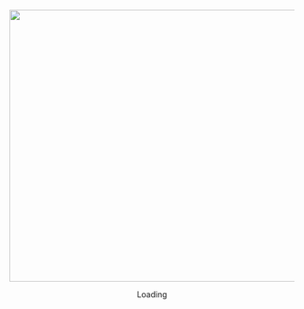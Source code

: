 <div align="center">
	<br>
	<br>
	<br>
	<br>
	<img src="https://i.kinja-img.com/gawker-media/image/upload/t_original/wijporpykemz2wzkrx5o.png" width="640" height="480">
	<p>Loading</p>
	<br>
	<br>
	<br>
	<br>
</div>

<!--
**radum/radum** is a ✨ _special_ ✨ repository because its `README.md` (this file) appears on your GitHub profile.

Here are some ideas to get you started:

- 🔭 I’m currently working on ...
- 🌱 I’m currently learning ...
- 👯 I’m looking to collaborate on ...
- 🤔 I’m looking for help with ...
- 💬 Ask me about ...
- 📫 How to reach me: ...
- 😄 Pronouns: ...
- ⚡ Fun fact: ...
-->
